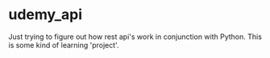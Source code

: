 # udemy_api
Just trying to figure out how rest api's work in conjunction with Python.
This is some kind of learning 'project'.
